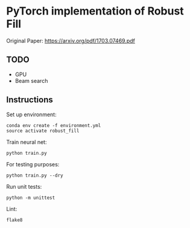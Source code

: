 # PyTorch implementation of Robust Fill

Original Paper: https://arxiv.org/pdf/1703.07469.pdf

## TODO

- GPU
- Beam search

## Instructions

Set up environment:

```
conda env create -f environment.yml
source activate robust_fill
```

Train neural net:

```
python train.py
```

For testing purposes:

```
python train.py --dry
```

Run unit tests:

```
python -m unittest
```

Lint:

```
flake8
```

